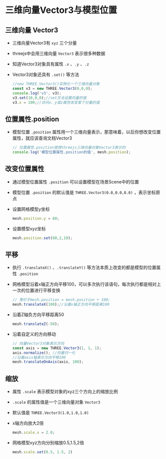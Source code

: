 # 三维向量Vector3与模型位置

## 三维向量 Vector3

+ 三维向量Vector3有 `xyz` 三个分量
+ threejs中会用三维向量 `Vector3` 表示很多种数据

+ 知道Vector3对象具有属性 `.x` 、`.y` 、`.z`
+ Vector3对象还具有 `.set()` 等方法

  ```js
  //new THREE.Vector3()实例化一个三维向量对象
  const v3 = new THREE.Vector3(0,0,0);
  console.log('v3', v3);
  v3.set(10,0,0);//set方法设置向量的值
  v3.x = 100;//访问x、y或z属性改变某个分量的值
  ```

## 位置属性.position

+ 模型位置 `.position` 属性用一个三维向量表示，那意味着，以后你想改变位置属性，就应该查询文档Vector3

  ```js
  // 位置属性.position使用threejs三维向量对象Vector3表示的
  console.log('模型位置属性.position的值', mesh.position);
  ```

## 改变位置属性

+ 通过模型位置属性 `.position` 可以设置模型在场景Scene中的位置
+ 模型位置 `.position` 的默认值是 `THREE.Vector3(0.0,0.0,0.0)` ，表示坐标原点

+ 设置网格模型y坐标

  ```js
  mesh.position.y = 80;
  ```

+ 设置模型xyz坐标

  ```js
  mesh.position.set(80,2,10);
  ```

## 平移

+ 执行 `.translateX()` 、`.translateY()` 等方法本质上改变的都是模型的位置属性 `.position`

+ 网格模型沿着x轴正方向平移100，可以多次执行该语句，每次执行都是相对上一次的位置进行平移变换

  ```js
  // 等价于mesh.position = mesh.position + 100;
  mesh.translateX(100);//沿着x轴正方向平移距离100
  ```

+ 沿着Z轴负方向平移距离50

  ```js
  mesh.translateZ(-50);
  ```

+ 沿着自定义的方向移动

  ```js
  // 向量Vector3对象表示方向
  const axis = new THREE.Vector3(1, 1, 1);
  axis.normalize(); //向量归一化
  //沿着axis轴表示方向平移100
  mesh.translateOnAxis(axis, 100);
  ```

## 缩放

+ 属性 `.scale` 表示模型对象的xyz三个方向上的缩放比例
+ `.scale` 的属性值是一个三维向量对象 `Vector3`
+ 默认值是 `THREE.Vector3(1.0,1.0,1.0)`

+ x轴方向放大2倍

  ```js
  mesh.scale.x = 2.0;
  ```

+ 网格模型xyz方向分别缩放0.5,1.5,2倍

  ```js
  mesh.scale.set(0.5, 1.5, 2)
  ```

